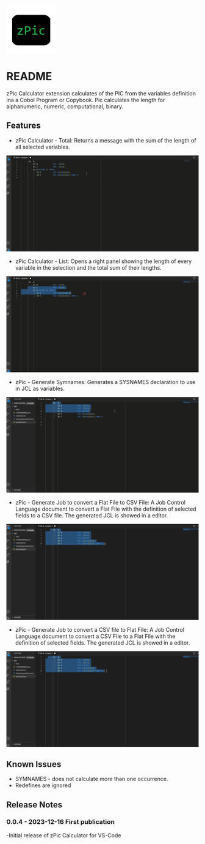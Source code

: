 ![Icon.png](images/Icon.png)
# README

zPic Calculator extension calculates of the PIC from the variables definition ina a Cobol Program or Copybook. Pic calculates the length for alphanumeric, numeric, computational, binary.


## Features


- zPic Calculator - Total: Returns a message with the sum of the length of all selected variables.

![zPic Total gif](images/zPic%20Total.gif)


- zPic Calculator - List: Opens a right panel showing the length of every variable in the selection and the total sum of their lengths.

![zPicList.png](images/zPic%20List.gif)


- zPic - Generate Symnames: Generates a SYSNAMES declaration to use in JCL as variables.

![zPicList.png](images/zPic%20Symnames.gif)


- zPic - Generate Job to convert a Flat File to CSV File: A Job Control Language document to convert a Flat File with the definition of selected fields to a CSV file. The generated JCL is showed in a editor.

![zPicList.png](images/zPic%20FlatFileToCSV.gif)


- zPic - Generate Job to convert a CSV file to Flat File: A Job Control Language document to convert a CSV File to a Flat File with the definition of selected fields. The generated JCL is showed in a editor.

![zPicList.png](images/zPic%20CsvToFlatFile.gif)



## Known Issues

- SYMNAMES - does not calculate more than one occurrence.
- Redefines are ignored

## Release Notes

### 0.0.4 - 2023-12-16 First publication

-Initial release of zPic Calculator for VS-Code

